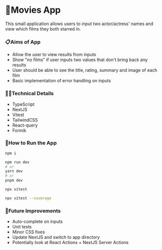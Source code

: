 # 🍿Movies App

This small application allows users to input two actor/actress' names and view which films they both starred in.

### 📋Aims of App

- Allow the user to view results from inputs
- Show "no films" if user inputs two values that don't bring back any results
- User should be able to see the title, rating, summary and image of each film
- Basic implementation of error handling on inputs

### 👩‍💻Technical Details

- TypeScript
- NextJS
- Vitest
- TailwindCSS
- React-query
- Formik

### 🔧How to Run the App

```bash
npm i
```

```bash
npm run dev
# or
yarn dev
# or
pnpm dev
```

```bash
npx vitest

npx vitest --coverage
```

### 💭Future Improvements

- Auto-complete on inputs
- Unit tests
- Minor CSS fixes
- Update NextJS and switch to app directory
- Potentially look at React Actions + NextJS Server Actions
